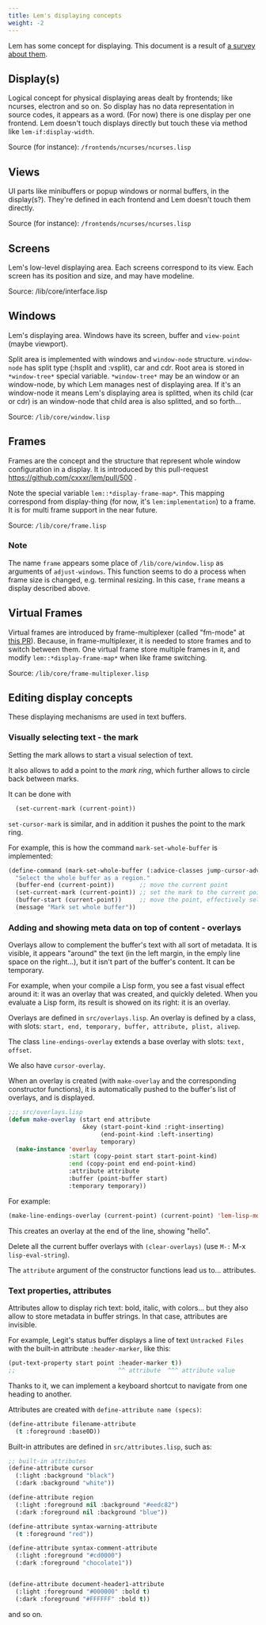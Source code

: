 ```yaml
---
title: Lem's displaying concepts
weight: -2
---
```

Lem has some concept for displaying.
This document is a result of [a survey about them](https://gist.github.com/t-sin/cc0d036e40669395fd41cfd48bb9c997).

## Display(s)

Logical concept for physical displaying areas dealt by frontends; like ncurses, electron and so on.
So display has no data representation in source codes, it appears as a word.
(For now) there is one display per one frontend.
Lem doesn't touch displays directly but touch these via method like `lem-if:display-width`.

Source (for instance): `/frontends/ncurses/ncurses.lisp`

## Views

UI parts like minibuffers or popup windows or normal buffers, in the display(s?).
They're defined in each frontend and Lem doesn't touch them directly.

Source (for instance): `/frontends/ncurses/ncurses.lisp`

## Screens

Lem's low-level displaying area.
Each screens correspond to its view.
Each screen has its position and size, and may have modeline.

Source: /lib/core/interface.lisp

## Windows

Lem's displaying area.
Windows have its screen, buffer and `view-point` (maybe viewport).

Split area is implemented with windows and `window-node` structure.
`window-node` has split type (:hsplit and :vsplit), car and cdr.
Root area is stored in `*window-tree*` special variable.
`*window-tree*` may be an window or an window-node, by which Lem manages nest of displaying area.
If it's an window-node it means Lem's displaying area is splitted,
when its child (car or cdr) is an window-node that child area is also splitted, and so forth...

Source: `/lib/core/window.lisp`

## Frames

Frames are the concept and the structure that represent whole window configuration in a display.
It is introduced by this pull-request https://github.com/cxxxr/lem/pull/500 .

Note the special variable `lem::*display-frame-map*`.
This mapping correspond from display-thing (for now, it's `lem:implementation`) to a frame.
It is for multi frame support in the near future.

Source: `/lib/core/frame.lisp`

### Note

The name `frame` appears some place of `/lib/core/window.lisp` as arguments of `adjust-windows`.
This function seems to do a process when frame size is changed, e.g. terminal resizing.
In this case, `frame` means a display described above.

## Virtual Frames

Virtual frames are introduced by frame-multiplexer (called "fm-mode" at [this PR](https://github.com/cxxxr/lem/pull/501)).
Because, in frame-multiplexer, it is needed to store frames and to switch between them.
One virtual frame store multiple frames in it, and modify `lem::*display-frame-map*` when like frame switching.

Source: `/lib/core/frame-multiplexer.lisp`

## Editing display concepts

These displaying mechanisms are used in text buffers.

### Visually selecting text - the mark

Setting the mark allows to start a visual selection of text.

It also allows to add a point to the *mark ring*, which further allows
to circle back between marks.

It can be done with

```lisp
  (set-current-mark (current-point))
```

`set-cursor-mark` is similar, and in addition it pushes the point to the mark ring.

For example, this is how the command `mark-set-whole-buffer` is implemented:

```lisp
(define-command (mark-set-whole-buffer (:advice-classes jump-cursor-advice)) () ()
  "Select the whole buffer as a region."
  (buffer-end (current-point))       ;; move the current point
  (set-current-mark (current-point)) ;; set the mark to the current point, start visual selection.
  (buffer-start (current-point))     ;; move the point, effectively selecting all text.
  (message "Mark set whole buffer"))
```

### Adding and showing meta data on top of content - overlays

Overlays allow to complement the buffer's text with all sort of
metadata. It is visible, it appears "around" the text (in the left
margin, in the emply line space on the right…), but it isn't part of
the buffer's content. It can be temporary.

For example, when your compile a Lisp form, you see a fast visual
effect around it: it was an overlay that was created, and quickly
deleted. When you evaluate a Lisp form, its result is showed on its
right: it is an overlay.

Overlays are defined in `src/overlays.lisp`. An overlay is defined by
a class, with slots: `start, end, temporary, buffer, attribute, plist,
alivep`.

The class `line-endings-overlay` extends a base overlay with slots: `text, offset`.

We also have `cursor-overlay`.

When an overlay is created (with `make-overlay` and the corresponding
constructor functions), it is automatically pushed to the buffer's
list of overlays, and is displayed.

```lisp
;;; src/overlays.lisp
(defun make-overlay (start end attribute
                     &key (start-point-kind :right-inserting)
                          (end-point-kind :left-inserting)
                          temporary)
  (make-instance 'overlay
                 :start (copy-point start start-point-kind)
                 :end (copy-point end end-point-kind)
                 :attribute attribute
                 :buffer (point-buffer start)
                 :temporary temporary))
```

For example:

```lisp
(make-line-endings-overlay (current-point) (current-point) 'lem-lisp-mode/eval::eval-error-attribute :text "hello")
```
This creates an overlay at the end of the line, showing "hello".

Delete all the current buffer overlays with `(clear-overlays)` (use
`M-:` M-x `lisp-eval-string`).

The `attribute` argument of the constructor functions lead us to… attributes.


### Text properties, attributes

Attributes allow to display rich text: bold, italic, with colors… but
they also allow to store metadata in buffer strings. In that case,
attributes are invisible.

For example, Legit's status buffer displays a line of text `Untracked
Files` with the built-in attribute `:header-marker`, like this:

```lisp
(put-text-property start point :header-marker t))
;;                             ^^ attribute  ^^^ attribute value
```

Thanks to it, we can implement a keyboard shortcut to navigate from
one heading to another.

Attributes are created with `define-attribute name (specs)`:

```lisp
(define-attribute filename-attribute
  (t :foreground :base0D))
```

Built-in attributes are defined in `src/attributes.lisp`, such as:

```lisp
;; built-in attributes
(define-attribute cursor
  (:light :background "black")
  (:dark :background "white"))

(define-attribute region
  (:light :foreground nil :background "#eedc82")
  (:dark :foreground nil :background "blue"))

(define-attribute syntax-warning-attribute
  (t :foreground "red"))

(define-attribute syntax-comment-attribute
  (:light :foreground "#cd0000")
  (:dark :foreground "chocolate1"))


(define-attribute document-header1-attribute
  (:light :foreground "#000000" :bold t)
  (:dark :foreground "#FFFFFF" :bold t))
```

and so on.
